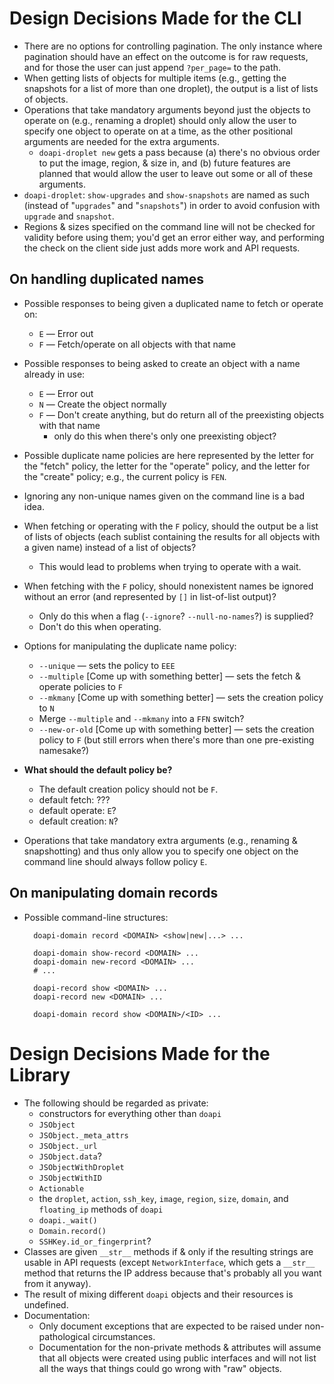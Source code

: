 # Design Decisions Made for the CLI

- There are no options for controlling pagination.  The only instance where
  pagination should have an effect on the outcome is for raw requests, and for
  those the user can just append `?per_page=` to the path.
- When getting lists of objects for multiple items (e.g., getting the snapshots
  for a list of more than one droplet), the output is a list of lists of
  objects.
- Operations that take mandatory arguments beyond just the objects to operate
  on (e.g., renaming a droplet) should only allow the user to specify one
  object to operate on at a time, as the other positional arguments are needed
  for the extra arguments.
    - `doapi-droplet new` gets a pass because (a) there's no obvious order to
      put the image, region, & size in, and (b) future features are planned
      that would allow the user to leave out some or all of these arguments.
- `doapi-droplet`: `show-upgrades` and `show-snapshots` are named as such
  (instead of "`upgrades`" and "`snapshots`") in order to avoid confusion with
  `upgrade` and `snapshot`.
- Regions & sizes specified on the command line will not be checked for
  validity before using them; you'd get an error either way, and performing the
  check on the client side just adds more work and API requests.

## On handling duplicated names

- Possible responses to being given a duplicated name to fetch or operate on:
    - `E` — Error out
    - `F` — Fetch/operate on all objects with that name

- Possible responses to being asked to create an object with a name already in
  use:
    - `E` — Error out
    - `N` — Create the object normally
    - `F` — Don't create anything, but do return all of the preexisting objects
      with that name
        - only do this when there's only one preexisting object?

- Possible duplicate name policies are here represented by the letter for the
  "fetch" policy, the letter for the "operate" policy, and the letter for the
  "create" policy; e.g., the current policy is `FEN`.

- Ignoring any non-unique names given on the command line is a bad idea.

- When fetching or operating with the `F` policy, should the output be a list
  of lists of objects (each sublist containing the results for all objects with
  a given name) instead of a list of objects?
    - This would lead to problems when trying to operate with a wait.

- When fetching with the `F` policy, should nonexistent names be ignored
  without an error (and represented by `[]` in list-of-list output)?
    - Only do this when a flag (`--ignore`?  `--null-no-names`?) is supplied?
    - Don't do this when operating.

- Options for manipulating the duplicate name policy:
    - `--unique` — sets the policy to `EEE`
    - `--multiple` [Come up with something better] — sets the fetch & operate
      policies to `F`
    - `--mkmany` [Come up with something better] — sets the creation policy to
      `N`
    - Merge `--multiple` and `--mkmany` into a `FFN` switch?
    - `--new-or-old` [Come up with something better] — sets the creation policy
      to `F` (but still errors when there's more than one pre-existing
      namesake?)

- **What should the default policy be?**
    - The default creation policy should not be `F`.
    - default fetch: ???
    - default operate: `E`?
    - default creation: `N`?

- Operations that take mandatory extra arguments (e.g., renaming &
  snapshotting) and thus only allow you to specify one object on the command
  line should always follow policy `E`.

## On manipulating domain records

- Possible command-line structures:

        doapi-domain record <DOMAIN> <show|new|...> ...

        doapi-domain show-record <DOMAIN> ...
        doapi-domain new-record <DOMAIN> ...
        # ...

        doapi-record show <DOMAIN> ...
        doapi-record new <DOMAIN> ...

        doapi-domain record show <DOMAIN>/<ID> ...

# Design Decisions Made for the Library

- The following should be regarded as private:
    - constructors for everything other than `doapi`
    - `JSObject`
    - `JSObject._meta_attrs`
    - `JSObject._url`
    - `JSObject.data`?
    - `JSObjectWithDroplet`
    - `JSObjectWithID`
    - `Actionable`
    - the `droplet`, `action`, `ssh_key`, `image`, `region`, `size`, `domain`,
      and `floating_ip` methods of `doapi`
    - `doapi._wait()`
    - `Domain.record()`
    - `SSHKey.id_or_fingerprint`?
- Classes are given `__str__` methods if & only if the resulting strings are
  usable in API requests (except `NetworkInterface`, which gets a `__str__`
  method that returns the IP address because that's probably all you want from
  it anyway).
- The result of mixing different `doapi` objects and their resources is
  undefined.
- Documentation:
    - Only document exceptions that are expected to be raised under
      non-pathological circumstances.
    - Documentation for the non-private methods & attributes will assume that
      all objects were created using public interfaces and will not list all
      the ways that things could go wrong with "raw" objects.
